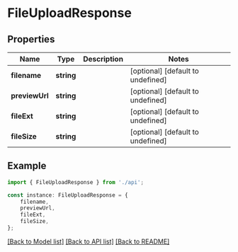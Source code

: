 # FileUploadResponse


## Properties

Name | Type | Description | Notes
------------ | ------------- | ------------- | -------------
**filename** | **string** |  | [optional] [default to undefined]
**previewUrl** | **string** |  | [optional] [default to undefined]
**fileExt** | **string** |  | [optional] [default to undefined]
**fileSize** | **string** |  | [optional] [default to undefined]

## Example

```typescript
import { FileUploadResponse } from './api';

const instance: FileUploadResponse = {
    filename,
    previewUrl,
    fileExt,
    fileSize,
};
```

[[Back to Model list]](../README.md#documentation-for-models) [[Back to API list]](../README.md#documentation-for-api-endpoints) [[Back to README]](../README.md)
